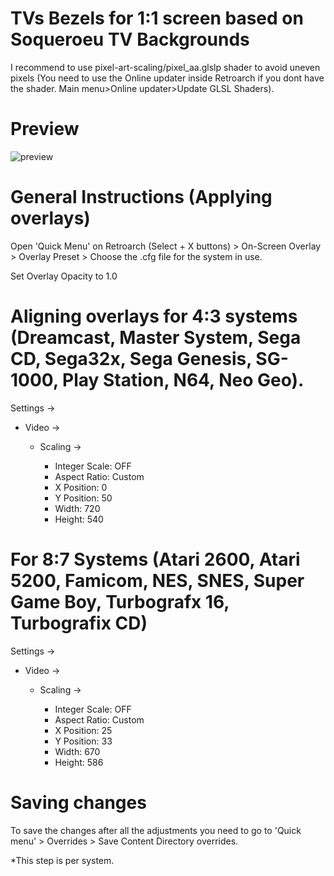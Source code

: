 # TVs Bezels for 1:1 screen based on Soqueroeu TV Backgrounds

I recommend to use pixel-art-scaling/pixel_aa.glslp shader to avoid uneven pixels (You need to use the Online updater inside Retroarch if you dont have the shader. Main menu>Online updater>Update GLSL Shaders).

# Preview

![preview](https://github.com/user-attachments/assets/1f3a08dd-739b-48fb-ae8d-6c3ce9cea149)


# General Instructions (Applying overlays)

Open 'Quick Menu' on Retroarch (Select + X buttons) > On-Screen Overlay > Overlay Preset > Choose the .cfg file for the system in use. 

Set Overlay Opacity to 1.0

# Aligning overlays for 4:3 systems (Dreamcast, Master System, Sega CD, Sega32x, Sega Genesis, SG-1000, Play Station, N64, Neo Geo).
 
Settings ->

  - Video ->
    
    - Scaling ->
      
      * Integer Scale: OFF
      * Aspect Ratio: Custom
      * X Position: 0
      * Y Position: 50
      * Width: 720
      * Height: 540

# For 8:7 Systems (Atari 2600, Atari 5200, Famicom, NES, SNES, Super Game Boy, Turbografx 16, Turbografix CD) 

Settings ->

  - Video ->

    - Scaling ->

      - Integer Scale: OFF
      - Aspect Ratio: Custom
      - X Position: 25
      - Y Position: 33
      - Width:  670
      - Height: 586 

    
# Saving changes

To save the changes after all the adjustments you need to go to 'Quick menu' > Overrides > Save Content Directory overrides. 

  *This step is per system.
